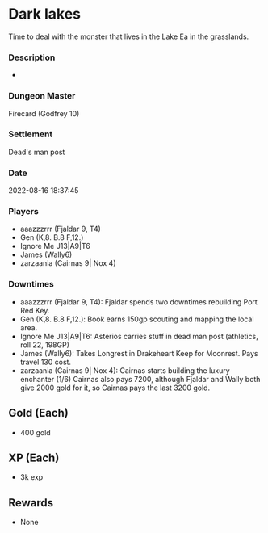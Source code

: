 # Dark lakes
Time to deal with the monster that lives in the Lake Ea in the grasslands.
### Description
-
### Dungeon Master
Firecard (Godfrey 10)
### Settlement
Dead's man post
### Date
2022-08-16 18:37:45
### Players
* aaazzzrrr (Fjaldar 9, T4)
* Gen (K,8. B.8 F,12.)
* Ignore Me J13|A9|T6
* James (Wally6)
* zarzaania (Cairnas 9| Nox 4)
### Downtimes
* aaazzzrrr (Fjaldar 9, T4): Fjaldar spends two downtimes rebuilding Port Red Key.
* Gen (K,8. B.8 F,12.): Book earns 150gp scouting and mapping the local area.
* Ignore Me J13|A9|T6: Asterios carries stuff in dead man post (athletics, roll 22, 198GP)
* James (Wally6): Takes Longrest in Drakeheart Keep for Moonrest. Pays travel 130 cost.
* zarzaania (Cairnas 9| Nox 4): Cairnas starts building the luxury enchanter (1/6) Cairnas also pays 7200, although Fjaldar and Wally both give 2000 gold for it, so Cairnas pays the last 3200 gold.
## Gold (Each)
* 400 gold
## XP (Each)
* 3k exp
## Rewards
* None